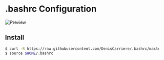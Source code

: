 # .bashrc Configuration

![Preview](https://cloud.githubusercontent.com/assets/550895/14197009/e711f252-f797-11e5-8d1c-58058ae0c11a.png)

## Install

```bash
$ curl -R https://raw.githubusercontent.com/DenisCarriere/.bashrc/master/.bashrc >> $HOME/.bashrc
$ source $HOME/.bashrc
```
